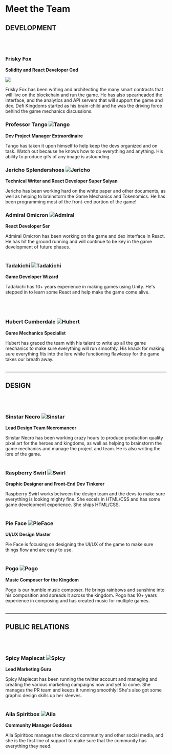 # Meet the Team

## DEVELOPMENT
<br /><br />

### Frisky Fox
**Solidity and React Developer God**

![](https://dfk-hv.b-cdn.net/website-media/images/fox-100.gif)

Frisky Fox has been writing and architecting the many smart contracts that will live on the blockchain and run the game. He has also spearheaded the interface, and the analytics and API servers that will support the game and dex. Defi Kingdoms started as his brain-child and he was the driving force behind the game mechanics discussions.


### Professor Tango ![Tango](https://dfk-hv.b-cdn.net/website-media/images/tango-100.gif)
**Dev Project Manager Extraordinaire**

Tango has taken it upon himself to help keep the devs organized and on task. Watch out because he knows how to do everything and anything. His ability to produce gifs of any image is astounding.


### Jericho Splendershoes ![Jericho](https://dfk-hv.b-cdn.net/website-media/images/jericho-100.png)
**Technical Writer and React Developer Super Saiyan**

Jericho has been working hard on the white paper and other documents, as well as helping to brainstorm the Game Mechanics and Tokenomics. He has been programming most of the front-end portion of the game!


### Admiral Omicron ![Admiral](https://dfk-hv.b-cdn.net/website-media/images/admiral-100.gif)
**React Developer Ser**

Admiral Omicron has been working on the game and dex interface in React. He has hit the ground running and will continue to be key in the game development of future phases.
<br /><br />


### Tadakichi ![Tadakichi](https://dfk-hv.b-cdn.net/website-media/images/tadakichi-100.gif)
**Game Developer Wizard**

Tadakichi has 10+ years experience in making games using Unity. He's stepped in to learn some React and help make the game come alive.
<br /><br /><br /><br />


### Hubert Cumberdale ![Hubert](https://dfk-hv.b-cdn.net/website-media/images/hubert-100.gif)
**Game Mechanics Specialist**

Hubert has graced the team with his talent to write up all the game mechanics to make sure everything will run smoothly. His knack for making sure everything fits into the lore while functioning flawlessy for the game takes our breath away.
<br /><br />

---

## DESIGN
<br /><br />


### Sinstar Necro ![Sinstar](https://dfk-hv.b-cdn.net/website-media/images/sinstar-100.gif)
**Lead Design Team Necromancer**

Sinstar Necro has been working crazy hours to produce production quality pixel art for the heroes and kingdoms, as well as helping to brainstorm the game mechanics and manage the project and team. He is also writing the lore of the game.
<br /><br />


### Raspberry Swirl ![Swirl](https://dfk-hv.b-cdn.net/website-media/images/raspberry2.gif)
**Graphic Designer and Front-End Dev Tinkerer**

Raspberry Swirl works between the design team and the devs to make sure everything is looking mighty fine. She excels in HTML/CSS and has some game development experience. She ships HTML/CSS.
<br /><br />


### Pie Face ![PieFace](https://dfk-hv.b-cdn.net/website-media/images/pie-face-100.png)
**UI/UX Design Master**

Pie Face is focusing on designing the UI/UX of the game to make sure things flow and are easy to use.
<br /><br />


### Pogo ![Pogo](https://dfk-hv.b-cdn.net/website-media/images/pogo-100.gif)
**Music Composer for the Kingdom**

Pogo is our humble music composer. He brings rainbows and sunshine into his composition and spreads it across the kingdom. Pogo has 10+ years experience in composing and has created music for multiple games.
<br /><br />

---


## PUBLIC RELATIONS
<br /><br />


### Spicy Maplecat ![Spicy](https://dfk-hv.b-cdn.net/website-media/images/spicy-maple-cat-100.gif)
**Lead Marketing Guru**

Spicy Maplecat has been running the twitter account and managing and creating the various marketing campaigns now and yet to come. She manages the PR team and keeps it running smoothly! She's also got some graphic design skills up her sleeves.
<br /><br />


### Aila Spiritbox ![Aila](https://dfk-hv.b-cdn.net/website-media/images/aila-100.png)
**Community Manager Goddess**

Aila Spiritbox manages the discord community and other social media, and she is the first line of support to make sure that the community has everything they need.
<br /><br />
